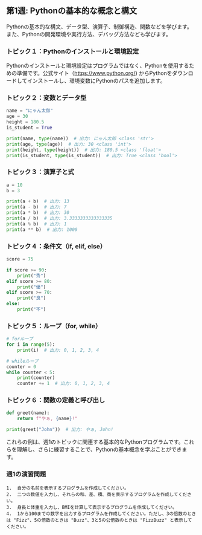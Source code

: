 ## 第1週: Pythonの基本的な概念と構文

Pythonの基本的な構文、データ型、演算子、制御構造、関数などを学びます。また、Pythonの開発環境や実行方法、デバッグ方法なども学びます。


### トピック１：Pythonのインストールと環境設定

Pythonのインストールと環境設定はプログラムではなく、Pythonを使用するための準備です。公式サイト（https://www.python.org/) からPythonをダウンロードしてインストールし、環境変数にPythonのパスを追加します。


### トピック２：変数とデータ型

``` py
name = "にゃん太郎"
age = 30
height = 180.5
is_student = True

print(name, type(name))  # 出力: にゃん太郎 <class 'str'>
print(age, type(age))  # 出力: 30 <class 'int'>
print(height, type(height))  # 出力: 180.5 <class 'float'>
print(is_student, type(is_student))  # 出力: True <class 'bool'>

```

### トピック３：演算子と式

``` py
a = 10
b = 3

print(a + b)  # 出力: 13
print(a - b)  # 出力: 7
print(a * b)  # 出力: 30
print(a / b)  # 出力: 3.3333333333333335
print(a % b)  # 出力: 1
print(a ** b)  # 出力: 1000

```

### トピック４：条件文（if, elif, else）

``` py
score = 75

if score >= 90:
    print("秀")
elif score >= 80:
    print("優")
elif score >= 70:
    print("良")
else:
    print("不")

```

### トピック５：ループ（for, while）

``` py
# forループ
for i in range(5):
    print(i)  # 出力: 0, 1, 2, 3, 4

# whileループ
counter = 0
while counter < 5:
    print(counter)
    counter += 1  # 出力: 0, 1, 2, 3, 4

```


### トピック６：関数の定義と呼び出し

``` py
def greet(name):
    return f"やぁ, {name}!"

print(greet("John"))  # 出力: やぁ, John!

```

これらの例は、週1のトピックに関連する基本的なPythonプログラムです。これらを理解し、さらに練習することで、Pythonの基本概念を学ぶことができます。

### 週1の演習問題

    1.  自分の名前を表示するプログラムを作成してください。
    2.  二つの数値を入力し、それらの和、差、積、商を表示するプログラムを作成してください。
    3.  身長と体重を入力し、BMIを計算して表示するプログラムを作成してください。
    4.  1から100までの数字を出力するプログラムを作成してください。ただし、3の倍数のときは "Fizz"、5の倍数のときは "Buzz"、3と5の公倍数のときは "FizzBuzz" と表示してください。

